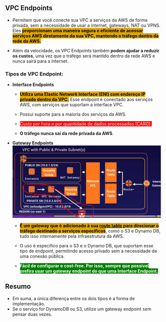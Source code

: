 ## VPC Endpoints
- Permitem que você conecte sua VPC a serviços da AWS de forma privada, sem a necessidade de usar a internet, gateways, NAT ou VPNS. Eles <span style="background-color: #e0a800; color: black;font-weight:bold">proporcionam uma maneira segura e eficiente de acessar serviços AWS diretamente da sua VPC, mantendo o tráfego dentro da rede da AWS.</span>

- Além da velocidade, os VPC Endpoints também **podem ajudar a reduzir os custos**, uma vez que o tráfego será mantido dentro da rede AWS e nunca sairá para a internet.

### Tipos de VPC Endpoint:
- **Interface Endpoints**
    - <span style="background-color: #e0a800; color: black;font-weight:bold">Utiliza uma Elastic Network Interface (ENI) com endereço IP privado dentro da VPC.</span> Esse endpoint é conectado aos serviços AWS, com serviços que suportam a interface VPC.
    
    - Possui suporte para a maioria dos serviços da AWS.
    
	- <span style="background-color:red; color:#fff">Custo por hora e por quantidade de dados processados (CARO). </span>
	
	- **O tráfego nunca sai da rede privada da AWS**.

- **Gateway Endpoints**
    ![alt text](./Images/gatewayEndpoint.png)
    - <span style="background-color: #e0a800; color: black;font-weight:bold">É um gateway que é adicionado à sua <ins>route table</ins> para direcionar o tráfego destinado a serviços específicos</span>, como o S3 e Dynamo DB, tudo isso internamente pela infraestrutura da AWS.
    
	- O uso é específico para o S3 e o Dynamo DB, que suportam esse tipo de endpoint, permitindo acesso privado sem a necessidade de uma conexão pública.
    
    
	- <span style="background-color: green; color: white;font-weight:bold">Fácil de configurar e cost-free. Por isso, sempre que possível prefira usar um gateway endpoint do que uma Interface Endpoint.</span>

## Resumo
- Em suma, a única diferença entre os dois tipos é a forma de implementação.
- Se o serviço for DynamoDB ou S3, utilize um gateway endpoint sem pensar duas vezes.